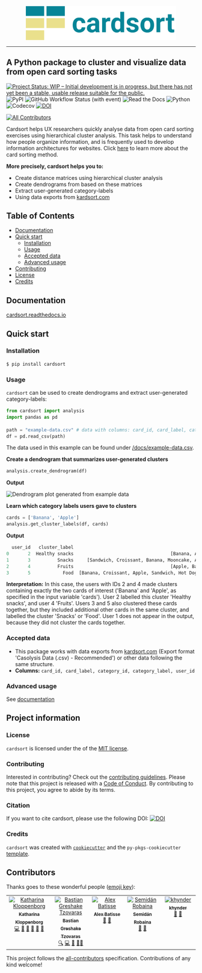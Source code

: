 <div align="center">
<img src="https://raw.githubusercontent.com/katoss/cardsort/main/logo.png" width="400">
</div>
<hr>

## A Python package to cluster and visualize data from open card sorting tasks

[![Project Status: WIP – Initial development is in progress, but there has not yet been a stable, usable release suitable for the public.](https://www.repostatus.org/badges/latest/wip.svg)](https://www.repostatus.org/#wip)
![PyPI](https://img.shields.io/pypi/v/cardsort)
![GitHub Workflow Status (with event)](https://img.shields.io/github/actions/workflow/status/katoss/cardsort/CI.yml)
![Read the Docs](https://img.shields.io/readthedocs/cardsort)
![Python](https://img.shields.io/badge/Python-3.8--3.12-green)
![Codecov](https://img.shields.io/codecov/c/github/katoss/cardsort)
[![DOI](https://zenodo.org/badge/614836750.svg)](https://zenodo.org/badge/latestdoi/614836750)
<br>
<!-- ALL-CONTRIBUTORS-BADGE:START - Do not remove or modify this section -->
[![All Contributors](https://img.shields.io/badge/all_contributors-5-orange.svg?style=flat-square)](#contributors-)
<!-- ALL-CONTRIBUTORS-BADGE:END -->


Cardsort helps UX researchers quickly analyse data from open card sorting exercises using hierarchical cluster analysis. This task helps to understand how people organize information, and is frequently used to develop information architectures for websites. Click [here](https://www.nngroup.com/articles/card-sorting-definition/) to learn more about the card sorting method.

__More precisely, cardsort helps you to:__
* Create distance matrices using hierarchical cluster analysis
* Create dendrograms from based on these matrices
* Extract user-generated category-labels
* Using data exports from [kardsort.com](https://kardsort.com/)

## Table of Contents

- [Documentation](#documentation)
- [Quick start](#quick-start)
  - [Installation](#installation)
  - [Usage](#usage)
  - [Accepted data](#accepted-data)
  - [Advanced usage](#advanced-usage)
- [Contributing](#contributing)
- [License](#license)
- [Credits](#credits)

## Documentation
[cardsort.readthedocs.io](https://cardsort.readthedocs.io)

## Quick start
### Installation

```bash
$ pip install cardsort
```

### Usage

`cardsort` can be used to create dendrograms and extract user-generated category-labels:

```python
from cardsort import analysis
import pandas as pd

path = "example-data.csv" # data with columns: card_id, card_label, category_id, category_label, user_id
df = pd.read_csv(path) 
```

The data used in this example can be found under [/docs/example-data.csv](https://github.com/katoss/cardsort/blob/main/docs/example-data.csv).

__Create a dendrogram that summarizes user-generated clusters__
```python
analysis.create_dendrogram(df)
```

__Output__

![Dendrogram plot generated from example data](https://github.com/katoss/cardsort/blob/main/docs/dendrogram.png?raw=true)

__Learn which category labels users gave to clusters__
```python
cards = ['Banana', 'Apple']
analysis.get_cluster_labels(df, cards)
```
__Output__
```python
  user_id   cluster_label                                              cards
0       2  Healthy snacks                                    [Banana, Apple]
1       3          Snacks     [Sandwich, Croissant, Banana, Mooncake, Apple]
2       4          Fruits                                    [Apple, Banana]
3       5            Food  [Banana, Croissant, Apple, Sandwich, Hot Dog, ...
```
__Interpretation:__ In this case, the users with IDs 2 and 4 made clusters containing exactly the two cards of interest ('Banana' and 'Apple', as specified in the input variable 'cards'). User 2 labelled this cluster 'Healthy snacks', and user 4 'Fruits'. Users 3 and 5 also clustered these cards together, but they included additional other cards in the same cluster, and labelled the cluster 'Snacks' or 'Food'. User 1 does not appear in the output, because they did not cluster the cards together.

### Accepted data
* This package works with data exports from [kardsort.com](https://kardsort.com/) (Export format 'Casolysis Data (.csv) - Recommended') or other data following the same structure.
* __Columns:__ ```card_id, card_label, category_id, category_label, user_id```

### Advanced usage
See [documentation](https://cardsort.readthedocs.io)

## Project information
### License

`cardsort` is licensed under the of the [MIT license](https://github.com/katoss/cardsort/blob/documentation/LICENSE).

### Contributing

Interested in contributing? Check out the [contributing guidelines](https://cardsort.readthedocs.io/en/latest/contributing.html). Please note that this project is released with a [Code of Conduct](https://github.com/katoss/cardsort/blob/main/CONDUCT.md). By contributing to this project, you agree to abide by its terms.

### Citation

If you want to cite cardsort, please use the following DOI: [![DOI](https://zenodo.org/badge/614836750.svg)](https://zenodo.org/badge/latestdoi/614836750)

### Credits

`cardsort` was created with [`cookiecutter`](https://cookiecutter.readthedocs.io/en/latest/) and the `py-pkgs-cookiecutter` [template](https://github.com/py-pkgs/py-pkgs-cookiecutter).

## Contributors

Thanks goes to these wonderful people ([emoji key](https://allcontributors.org/docs/en/emoji-key)):
<!-- ALL-CONTRIBUTORS-LIST:START - Do not remove or modify this section -->
<!-- prettier-ignore-start -->
<!-- markdownlint-disable -->
<table>
  <tbody>
    <tr>
      <td align="center" valign="top" width="14.28%"><a href="https://github.com/katoss"><img src="https://avatars.githubusercontent.com/u/23122159?v=4?s=100" width="100px;" alt="Katharina Kloppenborg"/><br /><sub><b>Katharina Kloppenborg</b></sub></a><br /><a href="https://github.com/katoss/cardsort/commits?author=katoss" title="Code">💻</a> <a href="#ideas-katoss" title="Ideas, Planning, & Feedback">🤔</a> <a href="https://github.com/katoss/cardsort/commits?author=katoss" title="Documentation">📖</a> <a href="#design-katoss" title="Design">🎨</a> <a href="#projectManagement-katoss" title="Project Management">📆</a> <a href="#research-katoss" title="Research">🔬</a></td>
      <td align="center" valign="top" width="14.28%"><a href="https://tzovar.as"><img src="https://avatars.githubusercontent.com/u/674899?v=4?s=100" width="100px;" alt="Bastian Greshake Tzovaras"/><br /><sub><b>Bastian Greshake Tzovaras</b></sub></a><br /><a href="#fundingFinding-gedankenstuecke" title="Funding Finding">🔍</a> <a href="https://github.com/katoss/cardsort/commits?author=gedankenstuecke" title="Code">💻</a> <a href="#ideas-gedankenstuecke" title="Ideas, Planning, & Feedback">🤔</a> <a href="#mentoring-gedankenstuecke" title="Mentoring">🧑‍🏫</a></td>
      <td align="center" valign="top" width="14.28%"><a href="http://batalex.github.io"><img src="https://avatars.githubusercontent.com/u/11004857?v=4?s=100" width="100px;" alt="Alex Batisse"/><br /><sub><b>Alex Batisse</b></sub></a><br /><a href="https://github.com/katoss/cardsort/pulls?q=is%3Apr+reviewed-by%3ABatalex" title="Reviewed Pull Requests">👀</a> <a href="#ideas-Batalex" title="Ideas, Planning, & Feedback">🤔</a></td>
      <td align="center" valign="top" width="14.28%"><a href="https://www.linkedin.com/in/semidan-robaina/"><img src="https://avatars.githubusercontent.com/u/21340147?v=4?s=100" width="100px;" alt="Semidán Robaina"/><br /><sub><b>Semidán Robaina</b></sub></a><br /><a href="https://github.com/katoss/cardsort/pulls?q=is%3Apr+reviewed-by%3ARobaina" title="Reviewed Pull Requests">👀</a> <a href="#ideas-Robaina" title="Ideas, Planning, & Feedback">🤔</a></td>
      <td align="center" valign="top" width="14.28%"><a href="https://github.com/khynder"><img src="https://avatars.githubusercontent.com/u/133049827?v=4?s=100" width="100px;" alt="khynder"/><br /><sub><b>khynder</b></sub></a><br /><a href="https://github.com/katoss/cardsort/pulls?q=is%3Apr+reviewed-by%3Akhynder" title="Reviewed Pull Requests">👀</a> <a href="#ideas-khynder" title="Ideas, Planning, & Feedback">🤔</a></td>
    </tr>
  </tbody>
</table>

<!-- markdownlint-restore -->
<!-- prettier-ignore-end -->

<!-- ALL-CONTRIBUTORS-LIST:END -->

<!-- ALL-CONTRIBUTORS-LIST:START - Do not remove or modify this section -->
<!-- prettier-ignore-start -->
<!-- markdownlint-disable -->

<!-- markdownlint-restore -->
<!-- prettier-ignore-end -->

<!-- ALL-CONTRIBUTORS-LIST:END -->

This project follows the [all-contributors](https://github.com/all-contributors/all-contributors) specification. Contributions of any kind welcome!
